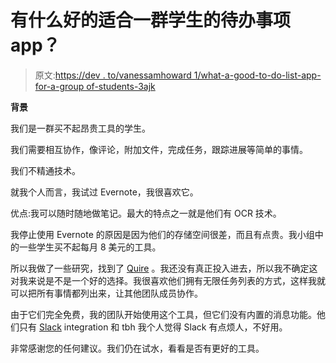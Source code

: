 # 有什么好的适合一群学生的待办事项 app？

> 原文:[https://dev . to/vanessamhoward 1/what-a-good-to-do-list-app-for-a-group of-students-3ajk](https://dev.to/vanessamhoward1/what-is-a-good-to-do-list-app-for-a-group-of-students-3ajk)

**背景**

我们是一群买不起昂贵工具的学生。

我们需要相互协作，像评论，附加文件，完成任务，跟踪进展等简单的事情。

我们不精通技术。

就我个人而言，我试过 Evernote，我很喜欢它。

优点:我可以随时随地做笔记。最大的特点之一就是他们有 OCR 技术。

我停止使用 Evernote 的原因是因为他们的存储空间很差，而且有点贵。我小组中的一些学生买不起每月 8 美元的工具。

所以我做了一些研究，找到了 [Quire](https://quire.io) 。我还没有真正投入进去，所以我不确定这对我来说是不是一个好的选择。我很喜欢他们拥有无限任务列表的方式，这样我就可以把所有事情都列出来，让其他团队成员协作。

由于它们完全免费，我的团队开始使用这个工具，但它们没有内置的消息功能。他们只有 [Slack](https://slack.com) integration 和 tbh 我个人觉得 Slack 有点烦人，不好用。

非常感谢您的任何建议。我们仍在试水，看看是否有更好的工具。
